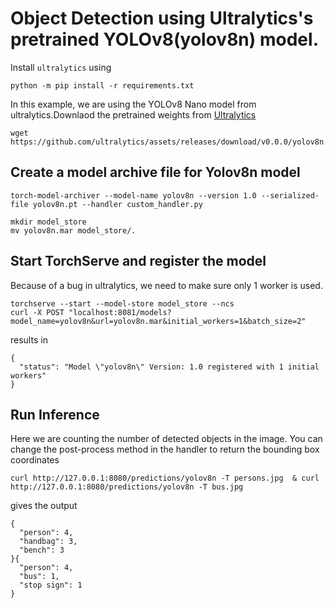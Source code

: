 # Object Detection using Ultralytics's pretrained YOLOv8(yolov8n) model.


Install `ultralytics` using
```
python -m pip install -r requirements.txt
```

In this example, we are using the YOLOv8 Nano model from ultralytics.Downlaod the pretrained weights from [Ultralytics](https://docs.ultralytics.com/models/yolov8/#supported-modes)

```
wget https://github.com/ultralytics/assets/releases/download/v0.0.0/yolov8n.pt
```

## Create a model archive file for Yolov8n model

```
torch-model-archiver --model-name yolov8n --version 1.0 --serialized-file yolov8n.pt --handler custom_handler.py
```

```
mkdir model_store
mv yolov8n.mar model_store/.
```

## Start TorchServe and register the model

Because of a bug in ultralytics, we need to make sure only 1 worker is used.

```
torchserve --start --model-store model_store --ncs
curl -X POST "localhost:8081/models?model_name=yolov8n&url=yolov8n.mar&initial_workers=1&batch_size=2"
```

results in

```
{
  "status": "Model \"yolov8n\" Version: 1.0 registered with 1 initial workers"
}
```

## Run Inference

Here we are counting the number of detected objects in the image. You can change the post-process method in the handler to return the bounding box coordinates

```
curl http://127.0.0.1:8080/predictions/yolov8n -T persons.jpg  & curl http://127.0.0.1:8080/predictions/yolov8n -T bus.jpg
```

gives the output

```
{
  "person": 4,
  "handbag": 3,
  "bench": 3
}{
  "person": 4,
  "bus": 1,
  "stop sign": 1
}
```
